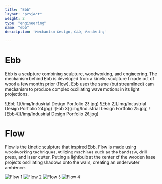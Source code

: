 ```yaml
---
title: "Ebb"
layout: "project"
weight: 2
type: "engineering"
name: "ebb"
description: "Mechanism Design, CAD, Rendering"

---
```


# Ebb

Ebb is a sculpture combining sculpture, woodworking, and engineering. The mechanism behind Ebb is developed from a kinetic sculpture I made out of wood a few months prior (Flow). Ebb uses the same (but streamlined) cam mechanism to produce complex oscillating wave motions in its light projections.


![Ebb 1](/img/Industrial Design Portfolio 23.jpg)
![Ebb 2](/img/Industrial Design Portfolio 24.jpg)
![Ebb 3](/img/Industrial Design Portfolio 25.jpg)
![Ebb 4](/img/Industrial Design Portfolio 26.jpg)

# Flow

Flow is the kinetic sculpture that inspired Ebb. Flow is made using woodworking techniques, utilizing machines such as the bandsaw, drill press, and laser cutter. Putting a lightbulb at the center of the wooden base projects oscillating shadows onto the walls, creating an underwater ambience.


![Flow 1](/img/_DSC0724.jpg)
![Flow 2](/img/_DSC0729.jpg)
![Flow 3](/img/_DSC0741.jpg)
![Flow 4](/img/_DSC0758.jpg)
